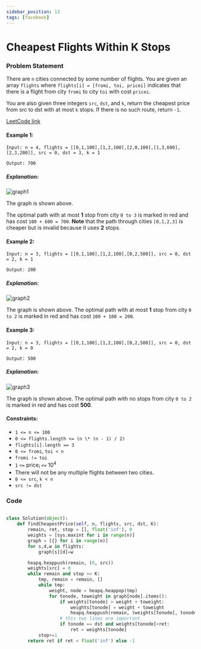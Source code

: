 ```yaml
---
sidebar_position: 13
tags: [facebook]
---
```


# Cheapest Flights Within K Stops

### Problem Statement

There are `n` cities connected by some number of flights. You are given an array `flights` where `flights[i] = [fromi, toi, pricei]` indicates that there is a flight from city `fromi` to city `toi` with cost `pricei`.

You are also given three integers `src`, `dst`, and `k`, return the cheapest price from src to dst with at most `k` stops. If there is no such route, return `-1`.

[LeetCode link](https://leetcode.com/problems/cheapest-flights-within-k-stops)

#### Example 1:

```
Input: n = 4, flights = [[0,1,100],[1,2,100],[2,0,100],[1,3,600],[2,3,200]], src = 0, dst = 3, k = 1

Output: 700
```

##### Explanation:

![graph1](https://assets.leetcode.com/uploads/2022/03/18/cheapest-flights-within-k-stops-3drawio.png)

The graph is shown above.

The optimal path with at most **1** stop from city `0 to 3` is marked in red and has cost `100 + 600 = 700`.
**Note** that the path through cities `[0,1,2,3]` is cheaper but is invalid because it uses **2** stops.

#### Example 2:

```
Input: n = 3, flights = [[0,1,100],[1,2,100],[0,2,500]], src = 0, dst = 2, k = 1

Output: 200
```

##### Explanation:

![graph2](https://assets.leetcode.com/uploads/2022/03/18/cheapest-flights-within-k-stops-1drawio.png)

The graph is shown above.
The optimal path with at most **1** stop from city `0 to 2` is marked in red and has cost `100 + 100 = 200`.

#### Example 3:

```
Input: n = 3, flights = [[0,1,100],[1,2,100],[0,2,500]], src = 0, dst = 2, k = 0

Output: 500
```

##### Explanation:

![graph3](https://assets.leetcode.com/uploads/2022/03/18/cheapest-flights-within-k-stops-2drawio.png)

The graph is shown above.
The optimal path with no stops from city `0 to 2` is marked in red and has cost **500**.

#### Constraints:

- `1 <= n <= 100`
- `0 <= flights.length <= (n \* (n - 1) / 2)`
- `flights[i].length == 3`
- `0 <= fromi`, `toi < n`
- `fromi != toi`
- `1` `<=` price<sub>i</sub> `<=` 10<sup>4</sup>
- There will not be any multiple flights between two cities.
- `0 <= src`, `k < n`
- `src != dst`

### Code

```python title="Python Code"

class Solution(object):
    def findCheapestPrice(self, n, flights, src, dst, K):
        remain, ret, stop = [], float('inf'), 0
        weights = [sys.maxint for i in range(n)]
        graph = [{} for i in range(n)]
        for s,d,w in flights:
            graph[s][d]=w

        heapq.heappush(remain, (0, src))
        weights[src] = 0
        while remain and stop <= K:
            tmp, remain = remain, []
            while tmp:
                weight, node = heapq.heappop(tmp)
                for tonode, toweight in graph[node].items():
                    if weights[tonode] > weight + toweight:
                        weights[tonode] = weight + toweight
                        heapq.heappush(remain, (weights[tonode], tonode))
                    # this two lines are important
                    if tonode == dst and weights[tonode]<ret:
                        ret = weights[tonode]
            stop+=1
        return ret if ret < float('inf') else -1
```
